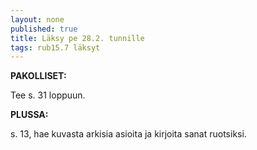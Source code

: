 ```yaml
---
layout: none
published: true
title: Läksy pe 28.2. tunnille
tags: rub15.7 läksyt
---
```

**PAKOLLISET:**

Tee s. 31 loppuun.

**PLUSSA:**

s. 13, hae kuvasta arkisia asioita ja kirjoita sanat ruotsiksi.


